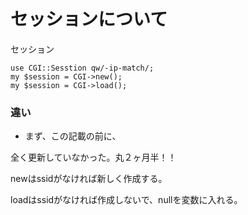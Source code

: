 # セッションについて

セッション


```
use CGI::Sesstion qw/-ip-match/;
my $session = CGI->new();
my $session = CGI->load();
```
### 違い

- まず、この記載の前に、　　

全く更新していなかった。丸２ヶ月半！！  

newはssidがなければ新しく作成する。

loadはssidがなければ作成しないで、nullを変数に入れる。



